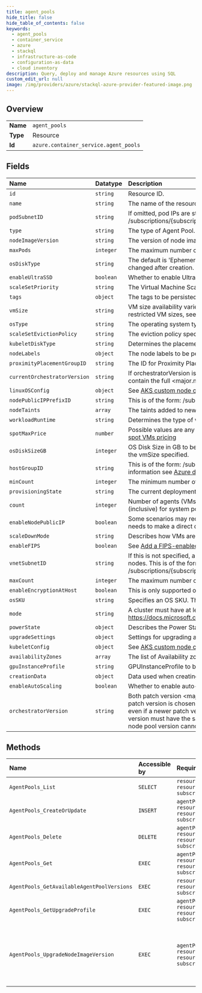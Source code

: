 ```yaml
---
title: agent_pools
hide_title: false
hide_table_of_contents: false
keywords:
  - agent_pools
  - container_service
  - azure    
  - stackql
  - infrastructure-as-code
  - configuration-as-data
  - cloud inventory
description: Query, deploy and manage Azure resources using SQL
custom_edit_url: null
image: /img/providers/azure/stackql-azure-provider-featured-image.png
---
```

  
    

## Overview
<table><tbody>
<tr><td><b>Name</b></td><td><code>agent_pools</code></td></tr>
<tr><td><b>Type</b></td><td>Resource</td></tr>
<tr><td><b>Id</b></td><td><code>azure.container_service.agent_pools</code></td></tr>
</tbody></table>

## Fields
| Name | Datatype | Description |
|:-----|:---------|:------------|
| `id` | `string` | Resource ID. |
| `name` | `string` | The name of the resource that is unique within a resource group. This name can be used to access the resource. |
| `podSubnetID` | `string` | If omitted, pod IPs are statically assigned on the node subnet (see vnetSubnetID for more details). This is of the form: /subscriptions/{subscriptionId}/resourceGroups/{resourceGroupName}/providers/Microsoft.Network/virtualNetworks/{virtualNetworkName}/subnets/{subnetName} |
| `type` | `string` | The type of Agent Pool. |
| `nodeImageVersion` | `string` | The version of node image |
| `maxPods` | `integer` | The maximum number of pods that can run on a node. |
| `osDiskType` | `string` | The default is 'Ephemeral' if the VM supports it and has a cache disk larger than the requested OSDiskSizeGB. Otherwise, defaults to 'Managed'. May not be changed after creation. For more information see [Ephemeral OS](https://docs.microsoft.com/azure/aks/cluster-configuration#ephemeral-os). |
| `enableUltraSSD` | `boolean` | Whether to enable UltraSSD |
| `scaleSetPriority` | `string` | The Virtual Machine Scale Set priority. |
| `tags` | `object` | The tags to be persisted on the agent pool virtual machine scale set. |
| `vmSize` | `string` | VM size availability varies by region. If a node contains insufficient compute resources (memory, cpu, etc) pods might fail to run correctly. For more details on restricted VM sizes, see: https://docs.microsoft.com/azure/aks/quotas-skus-regions |
| `osType` | `string` | The operating system type. The default is Linux. |
| `scaleSetEvictionPolicy` | `string` | The eviction policy specifies what to do with the VM when it is evicted. The default is Delete. For more information about eviction see [spot VMs](https://docs.microsoft.com/azure/virtual-machines/spot-vms) |
| `kubeletDiskType` | `string` | Determines the placement of emptyDir volumes, container runtime data root, and Kubelet ephemeral storage. |
| `nodeLabels` | `object` | The node labels to be persisted across all nodes in agent pool. |
| `proximityPlacementGroupID` | `string` | The ID for Proximity Placement Group. |
| `currentOrchestratorVersion` | `string` | If orchestratorVersion is a fully specified version &lt;major.minor.patch&gt;, this field will be exactly equal to it. If orchestratorVersion is &lt;major.minor&gt;, this field will contain the full &lt;major.minor.patch&gt; version being used. |
| `linuxOSConfig` | `object` | See [AKS custom node configuration](https://docs.microsoft.com/azure/aks/custom-node-configuration) for more details. |
| `nodePublicIPPrefixID` | `string` | This is of the form: /subscriptions/{subscriptionId}/resourceGroups/{resourceGroupName}/providers/Microsoft.Network/publicIPPrefixes/{publicIPPrefixName} |
| `nodeTaints` | `array` | The taints added to new nodes during node pool create and scale. For example, key=value:NoSchedule. |
| `workloadRuntime` | `string` | Determines the type of workload a node can run. |
| `spotMaxPrice` | `number` | Possible values are any decimal value greater than zero or -1 which indicates the willingness to pay any on-demand price. For more details on spot pricing, see [spot VMs pricing](https://docs.microsoft.com/azure/virtual-machines/spot-vms#pricing) |
| `osDiskSizeGB` | `integer` | OS Disk Size in GB to be used to specify the disk size for every machine in the master/agent pool. If you specify 0, it will apply the default osDisk size according to the vmSize specified. |
| `hostGroupID` | `string` | This is of the form: /subscriptions/{subscriptionId}/resourceGroups/{resourceGroupName}/providers/Microsoft.Compute/hostGroups/{hostGroupName}. For more information see [Azure dedicated hosts](https://docs.microsoft.com/azure/virtual-machines/dedicated-hosts). |
| `minCount` | `integer` | The minimum number of nodes for auto-scaling |
| `provisioningState` | `string` | The current deployment or provisioning state. |
| `count` | `integer` | Number of agents (VMs) to host docker containers. Allowed values must be in the range of 0 to 1000 (inclusive) for user pools and in the range of 1 to 1000 (inclusive) for system pools. The default value is 1. |
| `enableNodePublicIP` | `boolean` | Some scenarios may require nodes in a node pool to receive their own dedicated public IP addresses. A common scenario is for gaming workloads, where a console needs to make a direct connection to a cloud virtual machine to minimize hops. For more information see [assigning a public IP per node](https://docs.microsoft.com/azure/aks/use-multiple-node-pools#assign-a-public-ip-per-node-for-your-node-pools). The default is false. |
| `scaleDownMode` | `string` | Describes how VMs are added to or removed from Agent Pools. See [billing states](https://docs.microsoft.com/azure/virtual-machines/states-billing). |
| `enableFIPS` | `boolean` | See [Add a FIPS-enabled node pool](https://docs.microsoft.com/azure/aks/use-multiple-node-pools#add-a-fips-enabled-node-pool-preview) for more details. |
| `vnetSubnetID` | `string` | If this is not specified, a VNET and subnet will be generated and used. If no podSubnetID is specified, this applies to nodes and pods, otherwise it applies to just nodes. This is of the form: /subscriptions/{subscriptionId}/resourceGroups/{resourceGroupName}/providers/Microsoft.Network/virtualNetworks/{virtualNetworkName}/subnets/{subnetName} |
| `maxCount` | `integer` | The maximum number of nodes for auto-scaling |
| `enableEncryptionAtHost` | `boolean` | This is only supported on certain VM sizes and in certain Azure regions. For more information, see: https://docs.microsoft.com/azure/aks/enable-host-encryption |
| `osSKU` | `string` | Specifies an OS SKU. This value must not be specified if OSType is Windows. |
| `mode` | `string` | A cluster must have at least one 'System' Agent Pool at all times. For additional information on agent pool restrictions and best practices, see: https://docs.microsoft.com/azure/aks/use-system-pools |
| `powerState` | `object` | Describes the Power State of the cluster |
| `upgradeSettings` | `object` | Settings for upgrading an agentpool |
| `kubeletConfig` | `object` | See [AKS custom node configuration](https://docs.microsoft.com/azure/aks/custom-node-configuration) for more details. |
| `availabilityZones` | `array` | The list of Availability zones to use for nodes. This can only be specified if the AgentPoolType property is 'VirtualMachineScaleSets'. |
| `gpuInstanceProfile` | `string` | GPUInstanceProfile to be used to specify GPU MIG instance profile for supported GPU VM SKU. |
| `creationData` | `object` | Data used when creating a target resource from a source resource. |
| `enableAutoScaling` | `boolean` | Whether to enable auto-scaler |
| `orchestratorVersion` | `string` | Both patch version &lt;major.minor.patch&gt; (e.g. 1.20.13) and &lt;major.minor&gt; (e.g. 1.20) are supported. When &lt;major.minor&gt; is specified, the latest supported GA patch version is chosen automatically. Updating the cluster with the same &lt;major.minor&gt; once it has been created (e.g. 1.14.x -&gt; 1.14) will not trigger an upgrade, even if a newer patch version is available. As a best practice, you should upgrade all node pools in an AKS cluster to the same Kubernetes version. The node pool version must have the same major version as the control plane. The node pool minor version must be within two minor versions of the control plane version. The node pool version cannot be greater than the control plane version. For more information see [upgrading a node pool](https://docs.microsoft.com/azure/aks/use-multiple-node-pools#upgrade-a-node-pool). |
## Methods
| Name | Accessible by | Required Params | Description |
|:-----|:--------------|:----------------|:------------|
| `AgentPools_List` | `SELECT` | `resourceGroupName, resourceName, subscriptionId` |  |
| `AgentPools_CreateOrUpdate` | `INSERT` | `agentPoolName, resourceGroupName, resourceName, subscriptionId` |  |
| `AgentPools_Delete` | `DELETE` | `agentPoolName, resourceGroupName, resourceName, subscriptionId` |  |
| `AgentPools_Get` | `EXEC` | `agentPoolName, resourceGroupName, resourceName, subscriptionId` |  |
| `AgentPools_GetAvailableAgentPoolVersions` | `EXEC` | `resourceGroupName, resourceName, subscriptionId` | See [supported Kubernetes versions](https://docs.microsoft.com/azure/aks/supported-kubernetes-versions) for more details about the version lifecycle. |
| `AgentPools_GetUpgradeProfile` | `EXEC` | `agentPoolName, resourceGroupName, resourceName, subscriptionId` |  |
| `AgentPools_UpgradeNodeImageVersion` | `EXEC` | `agentPoolName, resourceGroupName, resourceName, subscriptionId` | Upgrading the node image version of an agent pool applies the newest OS and runtime updates to the nodes. AKS provides one new image per week with the latest updates. For more details on node image versions, see: https://docs.microsoft.com/azure/aks/node-image-upgrade |
